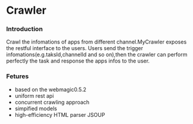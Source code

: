 ﻿# Crawler
### Introduction

Crawl the infomations of apps from different channel.MyCrawler exposes the restful interface to the users. Users send the trigger infomations(e.g.taksId,channelId and so on),then the crawler can perform perfectly the task and response the apps infos to the user.
### Fetures

* based on the webmagic0.5.2
* uniform rest api
* concurrent crawling approach
* simpified models
* high-efficiency HTML parser JSOUP
